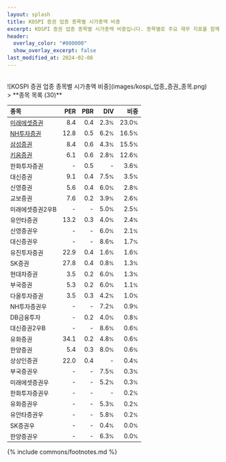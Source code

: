 ```yaml
---
layout: splash
title: KOSPI 증권 업종 종목별 시가총액 비중
excerpt: KOSPI 증권 업종 종목별 시가총액 비중입니다. 종목별로 주요 재무 지표를 함께 표시합니다.
header:
  overlay_color: "#800000"
  show_overlay_excerpt: false
last_modified_at: 2024-02-08
---
```

<br>
![KOSPI 증권 업종 종목별 시가총액 비중](images/kospi_업종_증권_종목.png)
<br>
> **종목 목록 (30)**<a id="list"></a>

| **종목** | **PER** | **PBR** | **DIV** | **비중** |
| :------- | ------: | ------: | ------: | -------: |
| [미래에셋증권](/006800/) | 8.4 | 0.4 | 2.3<small>%</small> | 23.0<small>%</small> |
| [NH투자증권](/005940/) | 12.8 | 0.5 | 6.2<small>%</small> | 16.5<small>%</small> |
| [삼성증권](/016360/) | 8.4 | 0.6 | 4.3<small>%</small> | 15.5<small>%</small> |
| [키움증권](/039490/) | 6.1 | 0.6 | 2.8<small>%</small> | 12.6<small>%</small> |
| 한화투자증권 | - | 0.5 | - | 3.6<small>%</small> |
| 대신증권 | 9.1 | 0.4 | 7.5<small>%</small> | 3.5<small>%</small> |
| 신영증권 | 5.6 | 0.4 | 6.0<small>%</small> | 2.8<small>%</small> |
| 교보증권 | 7.6 | 0.2 | 3.9<small>%</small> | 2.6<small>%</small> |
| 미래에셋증권2우B | - | - | 5.0<small>%</small> | 2.5<small>%</small> |
| 유안타증권 | 13.2 | 0.3 | 4.0<small>%</small> | 2.4<small>%</small> |
| 신영증권우 | - | - | 6.0<small>%</small> | 2.1<small>%</small> |
| 대신증권우 | - | - | 8.6<small>%</small> | 1.7<small>%</small> |
| 유진투자증권 | 22.9 | 0.4 | 1.6<small>%</small> | 1.6<small>%</small> |
| SK증권 | 27.8 | 0.4 | 0.8<small>%</small> | 1.3<small>%</small> |
| 현대차증권 | 3.5 | 0.2 | 6.0<small>%</small> | 1.3<small>%</small> |
| 부국증권 | 5.3 | 0.2 | 6.0<small>%</small> | 1.1<small>%</small> |
| 다올투자증권 | 3.5 | 0.3 | 4.2<small>%</small> | 1.0<small>%</small> |
| NH투자증권우 | - | - | 7.2<small>%</small> | 0.9<small>%</small> |
| DB금융투자 | - | 0.2 | 4.0<small>%</small> | 0.8<small>%</small> |
| 대신증권2우B | - | - | 8.6<small>%</small> | 0.6<small>%</small> |
| 유화증권 | 34.1 | 0.2 | 4.8<small>%</small> | 0.6<small>%</small> |
| 한양증권 | 5.4 | 0.3 | 8.0<small>%</small> | 0.6<small>%</small> |
| 상상인증권 | 22.0 | 0.4 | - | 0.4<small>%</small> |
| 부국증권우 | - | - | 7.5<small>%</small> | 0.3<small>%</small> |
| 미래에셋증권우 | - | - | 5.2<small>%</small> | 0.3<small>%</small> |
| 한화투자증권우 | - | - | - | 0.2<small>%</small> |
| 유화증권우 | - | - | 5.3<small>%</small> | 0.2<small>%</small> |
| 유안타증권우 | - | - | 5.8<small>%</small> | 0.2<small>%</small> |
| SK증권우 | - | - | 0.4<small>%</small> | 0.0<small>%</small> |
| 한양증권우 | - | - | 6.3<small>%</small> | 0.0<small>%</small> |

{% include commons/footnotes.md %}